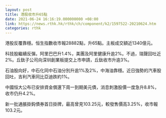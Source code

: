 ```yaml
---
layout: post
title: 港股收市升65點
date: 2021-06-24 16:16:19.000000000 +08:00
link: https://news.rthk.hk/rthk/ch/component/k2/1597522-20210624.htm
categories: rthk
---
```


港股反覆靠穩。恒生指數收市報28882點，升65點。主板成交額近1340億元。

科技股繼續反彈。阿里巴巴升1.4%，美團及阿里健康升逾2%。不過，瑞聲回吐近2%。丘鈦子公司向深圳創業板提交上市申請，丘鈦收市升逾3%。

石油股向好，中石化同中石油分別升逾1%及2%，中海油靠穩。近日強勢的汽車股回吐，吉利汽車同比亞迪跌約1%。

中國恒大公布已安排資金償還下周一到期美元債，消息刺激股價一度急升8.8%，收市仍升4.2%。

新一批通脹掛鈎債券首日掛牌，最高曾見103.25元，較發售價高3.25%，收市報103.2元。
